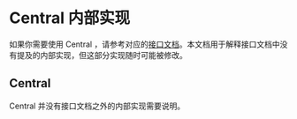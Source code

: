# Central 内部实现

如果你需要使用 Central ，请参考对应的<a href="Central_Features.text">接口文档</a>。本文档用于解释接口文档中没有提及的内部实现，但这部分实现随时可能被修改。

## Central

Central 并没有接口文档之外的内部实现需要说明。
